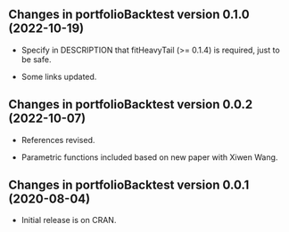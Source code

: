 ## Changes in portfolioBacktest version 0.1.0 (2022-10-19)

* Specify in DESCRIPTION that fitHeavyTail (>= 0.1.4) is required, just to be safe.

* Some links updated.


## Changes in portfolioBacktest version 0.0.2 (2022-10-07)

* References revised.

* Parametric functions included based on new paper with Xiwen Wang.


## Changes in portfolioBacktest version 0.0.1 (2020-08-04)

* Initial release is on CRAN.